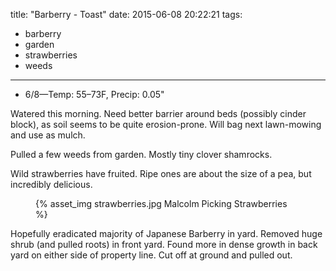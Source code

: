 title: "Barberry - Toast"
date: 2015-06-08 20:22:21
tags:
  - barberry
  - garden
  - strawberries
  - weeds
---

- 6/8&mdash;Temp: 55&ndash;73F, Precip: 0.05"

Watered this morning. Need better barrier around beds (possibly cinder block),
as soil seems to be quite erosion-prone. Will bag next lawn-mowing and use as
mulch.

Pulled a few weeds from garden. Mostly tiny clover shamrocks.

Wild strawberries have fruited. Ripe ones are about the size of a pea, but
incredibly delicious.

<figure>
  {% asset_img strawberries.jpg Malcolm Picking Strawberries %}
</figure>

Hopefully eradicated majority of Japanese Barberry in yard. Removed huge shrub
(and pulled roots) in front yard. Found more in dense growth in back yard on
either side of property line. Cut off at ground and pulled out.
